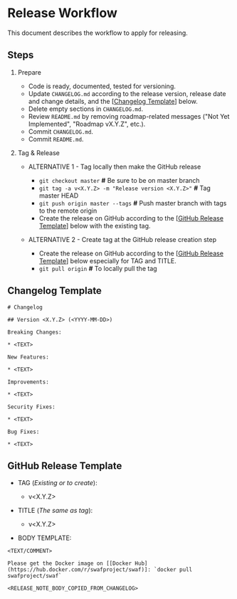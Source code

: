 # Release Workflow

This document describes the workflow to apply for releasing.

## Steps

1. Prepare

    * Code is ready, documented, tested for versioning.
    * Update `CHANGELOG.md` according to the release version, release date and change details, and the [[Changelog Template](#changelog-template)] below.
    * Delete empty sections in `CHANGELOG.md`.
    * Review `README.md` by removing roadmap-related messages ("Not Yet Implemented", "Roadmap vX.Y.Z", etc.).
    * Commit `CHANGELOG.md`.
    * Commit `README.md`.

2. Tag & Release

    * ALTERNATIVE 1 - Tag locally then make the GitHub release

      * `git checkout master` **#** Be sure to be on master branch
      * `git tag -a v<X.Y.Z> -m "Release version <X.Y.Z>"` **#** Tag master HEAD
      * `git push origin master --tags` **#** Push master branch with tags to the remote origin
      * Create the release on GitHub according to the [[GitHub Release Template](#github-release-template)] below with the existing tag.

    * ALTERNATIVE 2 - Create tag at the GitHub release creation step

      * Create the release on GitHub according to the [[GitHub Release Template](#github-release-template)] below especially for TAG and TITLE.
      * `git pull origin` **#** To locally pull the tag

## Changelog Template

```text
# Changelog

## Version <X.Y.Z> (<YYYY-MM-DD>)

Breaking Changes:

* <TEXT>

New Features:

* <TEXT>

Improvements:

* <TEXT>

Security Fixes:

* <TEXT>

Bug Fixes:

* <TEXT>
```

## GitHub Release Template

* TAG (_Existing or to create_):

  * v<X.Y.Z>

* TITLE (_The same as tag_):

  * v<X.Y.Z>

* BODY TEMPLATE:

```text
<TEXT/COMMENT>

Please get the Docker image on [[Docker Hub](https://hub.docker.com/r/swafproject/swaf)]: `docker pull swafproject/swaf`

<RELEASE_NOTE_BODY_COPIED_FROM_CHANGELOG>
```
